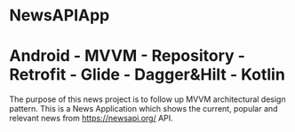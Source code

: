 # NewsAPIApp
# Android - MVVM - Repository - Retrofit - Glide - Dagger&Hilt - Kotlin
The purpose of this news project is to follow up MVVM architectural design pattern. This is a News Application which shows the current, popular and relevant news from https://newsapi.org/ API. 

